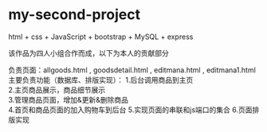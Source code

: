 # my-second-project
html + css + JavaScript + bootstrap + MySQL + express

该作品为四人小组合作而成，以下为本人的贡献部分

负责页面：allgoods.html , goodsdetail.html , editmana.html , editmana1.html
主要负责功能（数据库、排版实现）：
1.后台调用商品到主页          
2.主页商品展示，商品细节展示                
3.管理商品页面，增加&更新&删除商品         
4.首页和商品页面的加入购物车到后台
5.实现页面的串联和js端口的集合
6.页面排版实现
